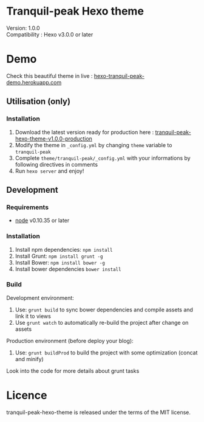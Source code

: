 # Tranquil-peak Hexo theme

Version: 1.0.0  
Compatibility : Hexo v3.0.0 or later  

# Demo 

Check this beautiful theme in live : [hexo-tranquil-peak-demo.herokuapp.com](http://hexo-tranquil-peak-demo.herokuapp.com)

## Utilisation (only)

### Installation

1. Download the latest version ready for production here : [tranquil-peak-hexo-theme-v1.0.0-production](https://github.com/LouisBarranqueiro/tranquil-peak-hexo-theme/releases/download/v1.0.0/tranquil-peak-hexo-theme-v1.0.0-production.zip)
2. Modify the theme in ```_config.yml``` by changing ```theme``` variable  to ```tranquil-peak```
3. Complete ```theme/tranquil-peak/_config.yml``` with your informations by following directives in comments
4. Run ```hexo server``` and enjoy!

## Development

### Requirements

- [node](https://nodejs.org) v0.10.35 or later

### Installation

1. Install npm dependencies: ```npm install```
2. Install Grunt: ```npm install grunt -g```
3. Install Bower: ```npm install bower -g```
4. Install bower dependencies ```bower install```


### Build

Development environment:

1. Use:  ```grunt build``` to sync bower dependencies and compile assets and link it to views
2. Use ```grunt watch``` to automatically re-build the project after change on assets

Production environment (before deploy your blog):

1. Use: ```grunt buildProd``` to build the project with some optimization (concat and minify)

Look into the code for more details about grunt tasks

# Licence

tranquil-peak-hexo-theme is released under the terms of the MIT license.
